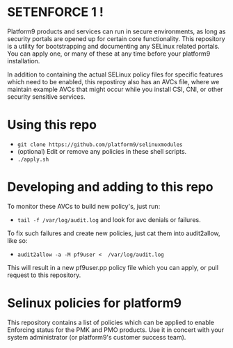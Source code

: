 # SETENFORCE 1 !

Platform9 products and services can run in secure environments, as long as security
portals are opened up for certain core functionality.  This repository is a utility
for bootstrapping and documenting any SELinux related portals.  You can apply one,
or many of these at any time before your platform9 installation.

In addition to containing the actual SELinux policy files for specific features which
need to be enabled, this repostiroy also has an AVCs file, where we maintain example
AVCs that might occur while you install CSI, CNI, or other security sensitive services.

# Using this repo

- `git clone https://github.com/platform9/selinuxmodules`
- (optional) Edit or remove any policies in these  shell scripts.  
- `./apply.sh`

# Developing and adding to this repo

To monitor these AVCs to build new policy's, just run:

- `tail -f /var/log/audit.log` and look for avc denials or failures.

To fix such failures and create new policies, just cat them into audit2allow, like so:

- `audit2allow -a -M pf9user <  /var/log/audit.log`

This will result in a new pf9user.pp policy file which you can apply, or pull request to this 
repository.

# Selinux policies for platform9

This repository contains a list of policies which can be applied to
enable Enforcing status for the PMK and PMO products.  Use it in concert
with your system administrator (or platform9's customer success team).


